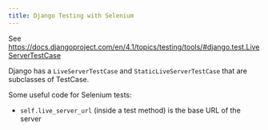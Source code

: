 ```yaml
---
title: Django Testing with Selenium
---
```


See <https://docs.djangoproject.com/en/4.1/topics/testing/tools/#django.test.LiveServerTestCase>

Django has a `LiveServerTestCase` and `StaticLiveServerTestCase` that are subclasses of TestCase.

Some useful code for Selenium tests:

- `self.live_server_url` (inside a test method) is the base URL of the server
